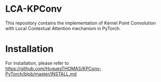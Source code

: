 # LCA-KPConv

This repository contains the implementation of Kernel Point Convolution with Local Contextual Attention mechanism in PyTorch.


# Installation  
For installation, please refer to https://github.com/HuguesTHOMAS/KPConv-PyTorch/blob/master/INSTALL.md

